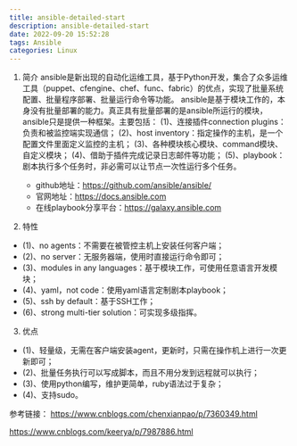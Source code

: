 ```yaml
---
title: ansible-detailed-start
description: ansible-detailed-start
date: 2022-09-20 15:52:28
tags: Ansible
categories: Linux
---
```


1. 简介
    ansible是新出现的自动化运维工具，基于Python开发，集合了众多运维工具（puppet、cfengine、chef、func、fabric）的优点，实现了批量系统配置、批量程序部署、批量运行命令等功能。
    ansible是基于模块工作的，本身没有批量部署的能力。真正具有批量部署的是ansible所运行的模块，ansible只是提供一种框架。主要包括：
    (1)、连接插件connection plugins：负责和被监控端实现通信；
    (2)、host inventory：指定操作的主机，是一个配置文件里面定义监控的主机；
    (3)、各种模块核心模块、command模块、自定义模块；
    (4)、借助于插件完成记录日志邮件等功能；
    (5)、playbook：剧本执行多个任务时，非必需可以让节点一次性运行多个任务。

   - github地址：https://github.com/ansible/ansible/
   - 官网地址：https://docs.ansible.com
   - 在线playbook分享平台：https://galaxy.ansible.com

2. 特性
- (1)、no agents：不需要在被管控主机上安装任何客户端；
- (2)、no server：无服务器端，使用时直接运行命令即可；
- (3)、modules in any languages：基于模块工作，可使用任意语言开发模块；
- (4)、yaml，not code：使用yaml语言定制剧本playbook；
- (5)、ssh by default：基于SSH工作；
- (6)、strong multi-tier solution：可实现多级指挥。

3. 优点
- (1)、轻量级，无需在客户端安装agent，更新时，只需在操作机上进行一次更新即可；
- (2)、批量任务执行可以写成脚本，而且不用分发到远程就可以执行；
- (3)、使用python编写，维护更简单，ruby语法过于复杂；
- (4)、支持sudo。

参考链接：
  https://www.cnblogs.com/chenxianpao/p/7360349.html

  https://www.cnblogs.com/keerya/p/7987886.html
